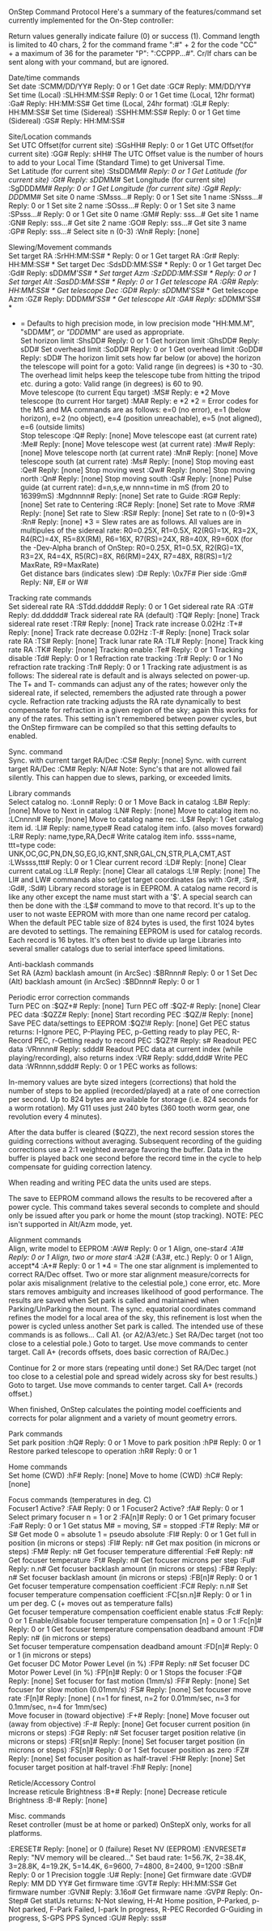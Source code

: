 OnStep Command Protocol
Here's a summary of the features/command set currently implemented for the On-Step controller:
 
Return values generally indicate failure (0) or success (1).
Command length is limited to 40 chars, 2 for the command frame ":#" + 2 for the code "CC" + a maximum of 36 for the parameter "P": ":CCPPP...#". Cr/lf chars can be sent along with your command, but are ignored.


Date/time commands	 
Set date	:SCMM/DD/YY#	Reply: 0 or 1
Get date	:GC#	Reply: MM/DD/YY#
Set time (Local)	:SLHH:MM:SS#	Reply: 0 or 1
Get time (Local, 12hr format)	:Ga#	Reply: HH:MM:SS#
Get time (Local, 24hr format)	:GL#	Reply: HH:MM:SS#
Set time (Sidereal)	:SSHH:MM:SS#	Reply: 0 or 1
Get time (Sidereal)	:GS#	Reply: HH:MM:SS#

Site/Location commands	 
Set UTC Offset(for current site)	:SGsHH#	Reply: 0 or 1
Get UTC Offset(for current site)	:GG#	Reply: sHH#
The UTC Offset value is the number of hours to add to your Local Time (Standard Time) to get Universal Time.	 
Set Latitude (for current site)	:StsDD*MM#	Reply: 0 or 1
Get Latitude (for current site)	:Gt#	Reply: sDD*MM#
Set Longitude (for current site)	:SgDDD*MM#	Reply: 0 or 1
Get Longitude (for current site)	:Gg#	Reply: DDD*MM#
Set site 0 name	:SMsss...#	Reply: 0 or 1
Set site 1 name	:SNsss...#	Reply: 0 or 1
Set site 2 name	:SOsss...#	Reply: 0 or 1
Set site 3 name	:SPsss...#	Reply: 0 or 1
Get site 0 name	:GM#	Reply: sss...#
Get site 1 name	:GN#	Reply: sss...#
Get site 2 name	:GO#	Reply: sss...#
Get site 3 name	:GP#	Reply: sss...#
Select site n (0-3)	:Wn#	Reply: [none]

Slewing/Movement commands	 
Set target RA	:SrHH:MM:SS# *	Reply: 0 or 1
Get target RA	:Gr#	Reply: HH:MM:SS# *
Set target Dec	:SdsDD:MM:SS# *	Reply: 0 or 1
Get target Dec	:Gd#	Reply: sDD*MM'SS# *
Set target Azm	:SzDDD:MM:SS# *	Reply: 0 or 1
Set target Alt	:SasDD:MM:SS# *	Reply: 0 or 1
Get telescope RA	:GR#	Reply: HH:MM:SS# *
Get telescope Dec	:GD#	Reply: sDD*MM'SS# *
Get telescope Azm	:GZ#	Reply: DDD*MM'SS# *
Get telescope Alt	:GA#	Reply: sDD*MM'SS# *
* = Defaults to high precision mode, in low precision mode "HH:MM.M", "sDD*MM", or "DDD*MM" are used as appropriate.	 
Set horizon limit	:ShsDD#	Reply: 0 or 1
Get horizon limit	:GhsDD#	Reply: sDD#
Set overhead limit	:SoDD#	Reply: 0 or 1
Get overhead limit	:GoDD#	Reply: sDD#
The horizon limit sets how far below (or above) the horizon the telescope will point for a goto:
Valid range (in degrees) is +30 to -30.
The overhead limit helps keep the telescope tube from hitting the tripod etc. during a goto:
Valid range (in degrees) is 60 to 90.	 
Move telescope (to current Equ target)	:MS#	Reply: e *2
Move telescope (to current Hor target)	:MA#	Reply: e *2
*2 = Error codes for the MS and MA commands are as follows:
e=0 (no error), e=1 (below horizon), e=2 (no object), e=4 (position unreachable), e=5 (not aligned), e=6 (outside limits)	 
Stop telescope	:Q#	Reply: [none]
Move telescope east (at current rate)	:Me#	Reply: [none]
Move telescope west (at current rate)	:Mw#	Reply: [none]
Move telescope north (at current rate)	:Mn#	Reply: [none]
Move telescope south (at current rate)	:Ms#	Reply: [none]
Stop moving east	:Qe#	Reply: [none]
Stop moving west	:Qw#	Reply: [none]
Stop moving north	:Qn#	Reply: [none]
Stop moving south	:Qs#	Reply: [none]
Pulse guide (at current rate):
d=n,s,e,w
nnnn=time in mS
(from 20 to 16399mS)	:Mgdnnnn#	Reply: [none]
Set rate to Guide	:RG#	Reply: [none]
Set rate to Centering	:RC#	Reply: [none]
Set rate to Move	:RM#	Reply: [none]
Set rate to Slew	:RS#	Reply: [none]
Set rate to n (0-9)*3	:Rn#	Reply: [none]
*3 = Slew rates are as follows.
All values are in multipules of the sidereal rate:
R0=0.25X, R1=0.5X, R2(RG)=1X, R3=2X, R4(RC)=4X, R5=8X(RM), R6=16X, R7(RS)=24X, R8=40X, R9=60X
(for the -Dev-Alpha branch of OnStep:
R0=0.25X, R1=0.5X, R2(RG)=1X, R3=2X, R4=4X, R5(RC)=8X, R6(RM)=24X, R7=48X, R8(RS)=1/2 MaxRate, R9=MaxRate)	 
Get distance bars (indicates slew)	:D#	Reply: \0x7F#
Pier side	:Gm#	Reply: N#, E# or W#

Tracking rate commands	 
Set sidereal rate RA	:STdd.ddddd#	Reply: 0 or 1
Get sidereal rate RA	:GT#	Reply: dd.ddddd#
Track sidereal rate RA (default)	:TQ#	Reply: [none]
Track sidereal rate reset	:TR#	Reply: [none]
Track rate increase 0.02Hz	:T+#	Reply: [none]
Track rate decrease 0.02Hz	:T-#	Reply: [none]
Track solar rate RA	:TS#	Reply: [none]
Track lunar rate RA	:TL#	Reply: [none]
Track king rate RA	:TK#	Reply: [none]
Tracking enable	:Te#	Reply: 0 or 1
Tracking disable	:Td#	Reply: 0 or 1
Refraction rate tracking	:Tr#	Reply: 0 or 1
No refraction rate tracking	:Tn#	Reply: 0 or 1
Tracking rate adjustment is as follows:
The sidereal rate is default and is always selected on power-up. The T+ and T- commands can adjust any of the rates; however only the sidereal rate, if selected, remembers the adjusted rate through a power cycle.
Refraction rate tracking adjusts the RA rate dynamically to best compensate for refraction in a given region of the sky; again this works for any of the rates. This setting isn't remembered between power cycles, but the OnStep firmware can be compiled so that this setting defaults to enabled.	 

Sync. command	 
Sync. with current target RA/Dec	:CS#	Reply: [none]
Sync. with current target RA/Dec	:CM#	Reply: N/A#
Note: Sync's that are not allowed fail silently. This can happen due to slews, parking, or exceeded limits.	 

Library commands	 
Select catalog no.	:Lonn#	Reply: 0 or 1
Move Back in catalog	:LB#	Reply: [none]
Move to Next in catalog	:LN#	Reply: [none]
Move to catalog item no.	:LCnnnn#	Reply: [none]
Move to catalog name rec.	:L$#	Reply: 1
Get catalog item id.	:LI#	Reply: name,type#
Read catalog item info.
(also moves forward)	:LR#	Reply: name,type,RA,Dec#
Write catalog item info.
ssss=name, ttt=type code:
UNK,OC,GC,PN,DN,SG,EG,IG,KNT,SNR,GAL,CN,STR,PLA,CMT,AST	:LWssss,ttt#	Reply: 0 or 1
Clear current record	:LD#	Reply: [none]
Clear current cataLog	:LL#	Reply: [none]
Clear all catalogs	:L!#	Reply: [none]
The LI# and LW# commands also set/get target coordinates (as with :Gr#, :Sr#, :Gd#, :Sd#)
Library record storage is in EEPROM. A catalog name record is like any other except the name must start with a '$'. A special search can then be done with the :L$# command to move to that record. It's up to the user to not waste EEPROM with more than one name record per catalog. When the default PEC table size of 824 bytes is used, the first 1024 bytes are devoted to settings. The remaining EEPROM is used for catalog records. Each record is 16 bytes.
It's often best to divide up large Libraries into several smaller catalogs due to serial interface speed limitations.	 

Anti-backlash commands	 
Set RA (Azm) backlash amount (in ArcSec)	:$BRnnn#	Reply: 0 or 1
Set Dec (Alt) backlash amount (in ArcSec)	:$BDnnn#	Reply: 0 or 1

Periodic error correction commands	 
Turn PEC on	:$QZ+#	Reply: [none]
Turn PEC off	:$QZ-#	Reply: [none]
Clear PEC data	:$QZZ#	Reply: [none]
Start recording PEC	:$QZ/#	Reply: [none]
Save PEC data/settings to EEPROM	:$QZ!#	Reply: [none]
Get PEC status returns:
I-Ignore PEC,
P-Playing PEC, p-Getting ready to play PEC,
R-Record PEC, r-Getting ready to record PEC	:$QZ?#	Reply: s#
Readout PEC data	:VRnnnn#	Reply: sddd#
Readout PEC data at current index (while playing/recording),
also returns index	:VR#	Reply: sddd,ddd#
Write PEC data	:WRnnnn,sddd#	Reply: 0 or 1
PEC works as follows:

In-memory values are byte sized integers (corrections) that hold the number of steps to be applied (recorded/played) at a rate of one correction per second. Up to 824 bytes are available for storage (i.e. 824 seconds for a worm rotation). My G11 uses just 240 bytes (360 tooth worm gear, one revolution every 4 minutes).

After the data buffer is cleared ($QZZ), the next record session stores the guiding corrections without averaging. Subsequent recording of the guiding corrections use a 2:1 weighted average favoring the buffer. Data in the buffer is played back one second before the record time in the cycle to help compensate for guiding correction latency.

When reading and writing PEC data the units used are steps.

The save to EEPROM command allows the results to be recovered after a power cycle. This command takes several seconds to complete and should only be issued after you park or home the mount (stop tracking). NOTE: PEC isn't supported in Alt/Azm mode, yet.	 

Alignment commands	 
Align, write model to EEPROM	:AW#	Reply: 0 or 1
Align, one-star*4	:A1#	Reply: 0 or 1
Align, two or more star*4	:A2# (:A3#, etc.)	Reply: 0 or 1
Align, accept*4	:A+#	Reply: 0 or 1
*4 = The one star alignment is implemented to correct RA/Dec offset. Two or more star alignment measure/corrects for polar axis misalignment (relative to the celestial pole,) cone error, etc.  More stars removes ambiguity and increases likelihood of good performance.  The results are saved when Set park is called and maintained when Parking/UnParking the mount. The sync. equatorial coordinates command refines the model for a local area of the sky, this refinement is lost when the power is cycled unless another Set park is called. The intended use of these commands is as follows...
Call A1. {or A2/A3/etc.}
Set RA/Dec target (not too close to a celestial pole.)
Goto to target.
Use move commands to center target.
Call A+ (records offsets, does basic correction of RA/Dec.)

Continue for 2 or more stars (repeating until done:)
Set RA/Dec target (not too close to a celestial pole and spread widely across sky for best results.)
Goto to target.
Use move commands to center target.
Call A+ (records offset.)

When finished, OnStep calculates the pointing model coefficients and corrects for polar alignment and a variety of mount geometry errors.
 

Park commands	 
Set park position	:hQ#	Reply: 0 or 1
Move to park position	:hP#	Reply: 0 or 1
Restore parked telescope to operation	:hR#	Reply: 0 or 1

Home commands	 
Set home (CWD)	:hF#	Reply: [none]
Move to home (CWD)	:hC#	Reply: [none]
 	 	 
Focus commands (temperatures in deg. C)	 	 
Focuser1 Active?	:FA#	Reply: 0 or 1
Focuser2 Active?	:fA#	Reply: 0 or 1
Select primary focuser n = 1 or 2	:FA[n]#	Reply: 0 or 1
Get primary focuser	:Fa#	Reply: 0 or 1
Get status M# = moving, S# = stopped	:FT#	Reply: M# or S#
Get mode 0 = absolute 1 = pseudo  absolute	:FI#	Reply: 0 or 1
Get full in position (in microns or steps)	:FI#	Reply: n#
Get max position (in microns or steps)	:FM#	Reply: n#
Get focuser temperature differential	:Fe#	Reply: n#
Get focuser temperature	:Ft#	Reply: n#
Get focuser microns per step	:Fu#	Reply: n.n#
Get focuser backlash amount (in microns or steps)	:FB#	Reply: n#
Set focuser backlash amount (in microns or steps)	:FB[n]#	Reply: 0 or 1
Get focuser temperature compensation coefficient	:FC#	Reply: n.n#
Set focuser temperature compensation coefficient	:FC[sn.n]#	Reply: 0 or 1
   in um per deg. C (+ moves out as temperature falls)	 	 
Get focuser temperature compensation coefficient enable status	:Fc#	Reply: 0 or 1
Enable/disable focuser temperature compensation [n] = 0 or 1	:Fc[n]#	Reply: 0 or 1
Get focuser temperature compensation deadband amount	:FD#	Reply: n#
   (in microns or steps)	 	 
Set focuser temperature compensation deadband amount	:FD[n]#	Reply: 0 or 1
   (in microns or steps)	 	 
Get focuser DC Motor Power Level (in %)	:FP#	Reply: n#
Set focuser DC Motor Power Level (in %)
:FP[n]#	Reply: 0 or 1
Stops the focuser	:FQ#	Reply: [none]
Set focuser for fast motion (1mm/s)	:FF#	Reply: [none]
Set focuser for slow motion (0.01mm/s)	:FS#	Reply: [none]
Set focuser move rate	:F[n]#	Reply: [none]
   ( n=1 for finest, n=2 for 0.01mm/sec, n=3 for 0.1mm/sec, n=4 for 1mm/sec)	 	 
Move focuser in (toward objective)	:F+#	Reply: [none]
Move focuser out (away from objective)	:F-#	Reply: [none]
Get focuser current position (in microns or steps)	:FG#	Reply: n#
Set focuser target position relative (in microns or steps)	:FR[sn]#	Reply: [none]
Set focuser target position (in microns or steps)	:FS[n]#	Reply: 0 or 1
Set focuser position as zero	:FZ#	Reply: [none]
Set focuser position as half-travel	:FH#	Reply: [none]
Set focuser target position at half-travel	:Fh#	Reply: [none]

Reticle/Accessory Control	 
Increase reticule Brightness	:B+#	Reply: [none]
Decrease reticule Brightness	:B-#	Reply: [none]

Misc. commands	 
Reset controller (must be at home or parked)
OnStepX only, works for all platforms.

:ERESET#	Reply: [none] or 0 (failure)
Reset NV (EEPROM)	:ENVRESET#	Reply: "NV memory will be cleared..."
Set baud rate:
1=56.7K, 2=38.4K, 3=28.8K,
4=19.2K, 5=14.4K, 6=9600,
7=4800, 8=2400, 9=1200	:SBn#	Reply: 0 or 1
Precision toggle	:U#	Reply: [none]
Get firmware date	:GVD#	Reply: MM DD YY#
Get firmware time	:GVT#	Reply: HH:MM:SS#
Get firmware number	:GVN#	Reply: 3.16o#
Get firmware name	:GVP#	Reply: On-Step#
Get statUs returns:
N-Not slewing, H-At Home position,
P-Parked, p-Not parked, F-Park Failed,
I-park In progress, R-PEC Recorded
G-Guiding in progress, S-GPS PPS Synced	:GU#	Reply: sss#